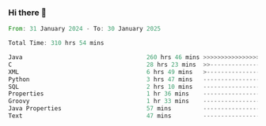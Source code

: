 ### Hi there 👋

<!--
**luoxuanzao/luoxuanzao** is a ✨ _special_ ✨ repository because its `README.md` (this file) appears on your GitHub profile.

Here are some ideas to get you started:

- 🔭 I’m currently working on ...
- 🌱 I’m currently learning ...
- 👯 I’m looking to collaborate on ...
- 🤔 I’m looking for help with ...
- 💬 Ask me about ...
- 📫 How to reach me: ...
- 😄 Pronouns: ...
- ⚡ Fun fact: ...
-->

<!--START_SECTION:waka-->

```rust
From: 31 January 2024 - To: 30 January 2025

Total Time: 310 hrs 54 mins

Java                                   260 hrs 46 mins >>>>>>>>>>>>>>>>>>>>>----   83.85 %
C                                      28 hrs 23 mins  >>-----------------------   09.13 %
XML                                    6 hrs 49 mins   >------------------------   02.19 %
Python                                 3 hrs 47 mins   -------------------------   01.22 %
SQL                                    2 hrs 10 mins   -------------------------   00.70 %
Properties                             1 hr 36 mins    -------------------------   00.51 %
Groovy                                 1 hr 33 mins    -------------------------   00.50 %
Java Properties                        57 mins         -------------------------   00.31 %
Text                                   47 mins         -------------------------   00.25 %
```

<!--END_SECTION:waka-->